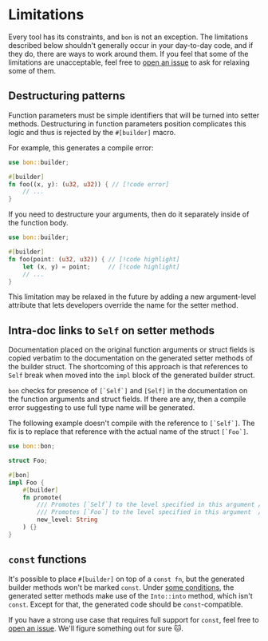 # Limitations

Every tool has its constraints, and `bon` is not an exception. The limitations described below shouldn't generally occur in your day-to-day code, and if they do, there are ways to work around them. If you feel that some of the limitations are unacceptable, feel free to [open an issue] to ask for relaxing some of them.

## Destructuring patterns

Function parameters must be simple identifiers that will be turned into setter methods. Destructuring in function parameters position complicates this logic and thus is rejected by the `#[builder]` macro.

For example, this generates a compile error:

```rust compile_fail
use bon::builder;

#[builder]
fn foo((x, y): (u32, u32)) { // [!code error]
    // ...
}
```

If you need to destructure your arguments, then do it separately inside of the function body.

```rust
use bon::builder;

#[builder]
fn foo(point: (u32, u32)) { // [!code highlight]
    let (x, y) = point;     // [!code highlight]
    // ...
}
```

This limitation may be relaxed in the future by adding a new argument-level attribute that lets developers override the name for the setter method.


## Intra-doc links to `Self` on setter methods

Documentation placed on the original function arguments or struct fields is copied verbatim to the documentation on the generated setter methods of the builder struct. The shortcoming of this approach is that references to `Self` break when moved into the `impl` block of the generated builder struct.

`bon` checks for presence of ``[`Self`]`` and `[Self]` in the documentation on the function arguments and struct fields. If there are any, then a compile error suggesting to use full type name will be generated.

The following example doesn't compile with the reference to ``[`Self`]``. The fix is to replace that reference with the actual name of the struct ``[`Foo`]``.

```rust compile_fail
use bon::bon;

struct Foo;

#[bon]
impl Foo {
    #[builder]
    fn promote(
        /// Promotes [`Self`] to the level specified in this argument // [!code --]
        /// Promotes [`Foo`] to the level specified in this argument  // [!code ++]
        new_level: String
    ) {}
}
```

## `const` functions

It's possible to place `#[builder]` on top of a `const fn`, but the generated builder methods won't be marked `const`. Under [some conditions](into-conversions#types-that-qualify-for-an-automatic-into-conversion), the generated setter methods make use of the `Into::into` method, which isn't `const`. Except for that, the generated code should be `const`-compatible.

If you have a strong use case that requires full support for `const`, feel free to [open an issue]. We'll figure something out for sure 🐱.

[open an issue]: https://github.com/elastio/bon/issues
